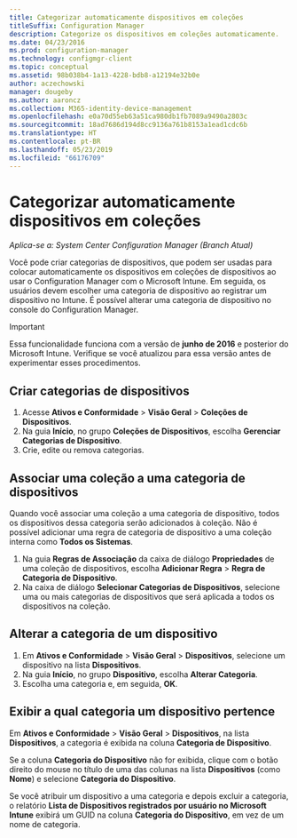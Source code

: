 ```yaml
---
title: Categorizar automaticamente dispositivos em coleções
titleSuffix: Configuration Manager
description: Categorize os dispositivos em coleções automaticamente.
ms.date: 04/23/2016
ms.prod: configuration-manager
ms.technology: configmgr-client
ms.topic: conceptual
ms.assetid: 98b038b4-1a13-4228-bdb8-a12194e32b0e
author: aczechowski
manager: dougeby
ms.author: aaroncz
ms.collection: M365-identity-device-management
ms.openlocfilehash: e0a70d55eb63a51ca980db1fb7089a9490a2803c
ms.sourcegitcommit: 18ad7686d194d8cc9136a761b8153a1ead1cdc6b
ms.translationtype: HT
ms.contentlocale: pt-BR
ms.lasthandoff: 05/23/2019
ms.locfileid: "66176709"
---
```

# <a name="automatically-categorize-devices-into-collections"></a>Categorizar automaticamente dispositivos em coleções

*Aplica-se a: System Center Configuration Manager (Branch Atual)*

Você pode criar categorias de dispositivos, que podem ser usadas para colocar automaticamente os dispositivos em coleções de dispositivos ao usar o Configuration Manager com o Microsoft Intune. Em seguida, os usuários devem escolher uma categoria de dispositivo ao registrar um dispositivo no Intune. É possível alterar uma categoria de dispositivo no console do Configuration Manager.

> [!IMPORTANT]
>  Essa funcionalidade funciona com a versão de **junho de 2016** e posterior do Microsoft Intune. Verifique se você atualizou para essa versão antes de experimentar esses procedimentos.

## <a name="create-device-categories"></a>Criar categorias de dispositivos

1.  Acesse **Ativos e Conformidade** > **Visão Geral** > **Coleções de Dispositivos**.
2.  Na guia **Início**, no grupo **Coleções de Dispositivos**, escolha **Gerenciar Categorias de Dispositivo**.
3.  Crie, edite ou remova categorias.

## <a name="associate-a-collection-with-a-device-category"></a>Associar uma coleção a uma categoria de dispositivos

Quando você associar uma coleção a uma categoria de dispositivo, todos os dispositivos dessa categoria serão adicionados à coleção. Não é possível adicionar uma regra de categoria de dispositivo a uma coleção interna como **Todos os Sistemas**.

1.  Na guia **Regras de Associação** da caixa de diálogo **Propriedades** de uma coleção de dispositivos, escolha **Adicionar Regra** > **Regra de Categoria de Dispositivo**.
2.  Na caixa de diálogo **Selecionar Categorias de Dispositivos**, selecione uma ou mais categorias de dispositivos que será aplicada a todos os dispositivos na coleção.

## <a name="change-the-category-of-a-device"></a>Alterar a categoria de um dispositivo

1.  Em **Ativos e Conformidade** > **Visão Geral** > **Dispositivos**, selecione um dispositivo na lista **Dispositivos**.
2.  Na guia **Início**, no grupo **Dispositivo**, escolha **Alterar Categoria**.
3.  Escolha uma categoria e, em seguida, **OK**.

## <a name="view-which-category-a-device-belongs-to"></a>Exibir a qual categoria um dispositivo pertence

Em **Ativos e Conformidade** > **Visão Geral** > **Dispositivos**, na lista **Dispositivos**, a categoria é exibida na coluna **Categoria de Dispositivo**.

Se a coluna **Categoria do Dispositivo** não for exibida, clique com o botão direito do mouse no título de uma das colunas na lista **Dispositivos** (como **Nome**) e selecione **Categoria do Dispositivo**.

Se você atribuir um dispositivo a uma categoria e depois excluir a categoria, o relatório **Lista de Dispositivos registrados por usuário no Microsoft Intune** exibirá um GUID na coluna **Categoria do Dispositivo**, em vez de um nome de categoria.
